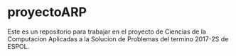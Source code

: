 # proyectoARP
Este es un repositorio para trabajar en el proyecto de Ciencias de la Computacion Aplicadas a la Solucion de Problemas del termino 2017-2S de ESPOL.
